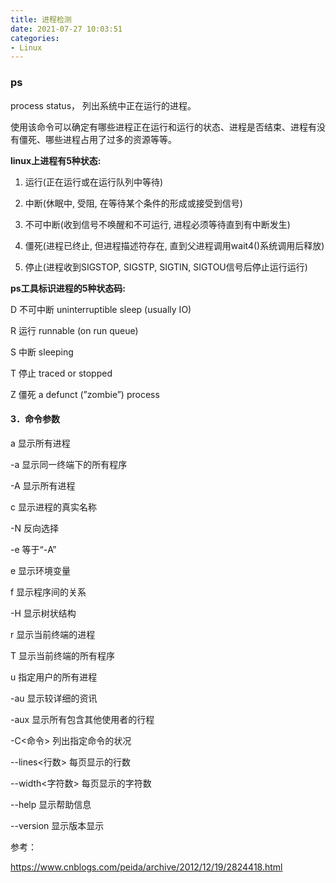 ```yaml
---
title: 进程检测
date: 2021-07-27 10:03:51
categories:
- Linux
---
```

### ps



process  status， 列出系统中正在运行的进程。

使用该命令可以确定有哪些进程正在运行和运行的状态、进程是否结束、进程有没有僵死、哪些进程占用了过多的资源等等。

**linux上进程有5种状态:** 

1. 运行(正在运行或在运行队列中等待) 

2. 中断(休眠中, 受阻, 在等待某个条件的形成或接受到信号) 

3. 不可中断(收到信号不唤醒和不可运行, 进程必须等待直到有中断发生) 

4. 僵死(进程已终止, 但进程描述符存在, 直到父进程调用wait4()系统调用后释放) 

5. 停止(进程收到SIGSTOP, SIGSTP, SIGTIN, SIGTOU信号后停止运行运行) 

**ps工具标识进程的5种状态码:** 

D 不可中断 uninterruptible sleep (usually IO) 

R 运行 runnable (on run queue) 

S 中断 sleeping 

T 停止 traced or stopped 

Z 僵死 a defunct (”zombie”) process 

#### 3．命令参数

a 显示所有进程

-a 显示同一终端下的所有程序

-A 显示所有进程

c 显示进程的真实名称

-N 反向选择

-e 等于“-A”

e 显示环境变量

f 显示程序间的关系

-H 显示树状结构

r 显示当前终端的进程

T 显示当前终端的所有程序

u 指定用户的所有进程

-au 显示较详细的资讯

-aux 显示所有包含其他使用者的行程 

-C<命令> 列出指定命令的状况

--lines<行数> 每页显示的行数

--width<字符数> 每页显示的字符数

--help 显示帮助信息

--version 显示版本显示



参考：

https://www.cnblogs.com/peida/archive/2012/12/19/2824418.html